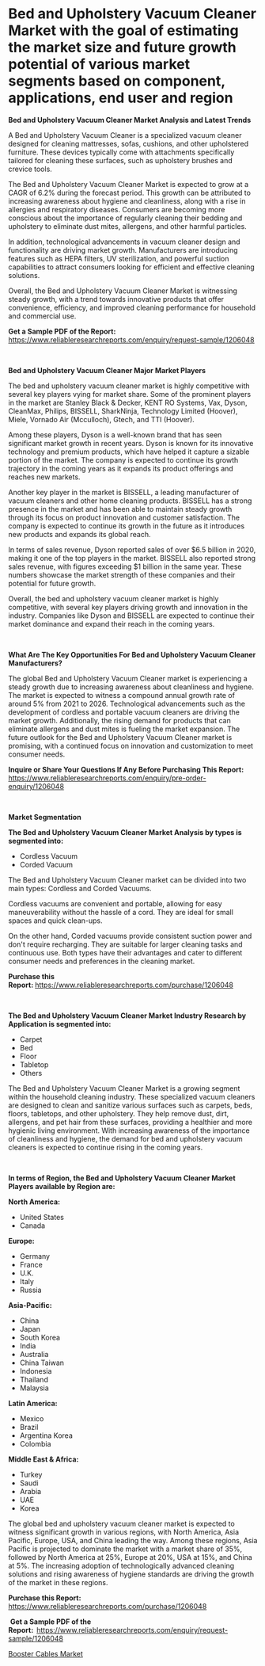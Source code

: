 <p><h1>Bed and Upholstery Vacuum Cleaner Market with the goal of estimating the market size and future growth potential of various market segments based on component, applications, end user and region</h1></p><p><strong>Bed and Upholstery Vacuum Cleaner Market Analysis and Latest Trends</strong></p>
<p><p>A Bed and Upholstery Vacuum Cleaner is a specialized vacuum cleaner designed for cleaning mattresses, sofas, cushions, and other upholstered furniture. These devices typically come with attachments specifically tailored for cleaning these surfaces, such as upholstery brushes and crevice tools.</p><p>The Bed and Upholstery Vacuum Cleaner Market is expected to grow at a CAGR of 6.2% during the forecast period. This growth can be attributed to increasing awareness about hygiene and cleanliness, along with a rise in allergies and respiratory diseases. Consumers are becoming more conscious about the importance of regularly cleaning their bedding and upholstery to eliminate dust mites, allergens, and other harmful particles.</p><p>In addition, technological advancements in vacuum cleaner design and functionality are driving market growth. Manufacturers are introducing features such as HEPA filters, UV sterilization, and powerful suction capabilities to attract consumers looking for efficient and effective cleaning solutions.</p><p>Overall, the Bed and Upholstery Vacuum Cleaner Market is witnessing steady growth, with a trend towards innovative products that offer convenience, efficiency, and improved cleaning performance for household and commercial use.</p></p>
<p><strong>Get a Sample PDF of the Report:&nbsp;</strong> <a href="https://www.reliableresearchreports.com/enquiry/request-sample/1206048">https://www.reliableresearchreports.com/enquiry/request-sample/1206048</a></p>
<p>&nbsp;</p>
<p><strong>Bed and Upholstery Vacuum Cleaner Major Market Players</strong></p>
<p><p>The bed and upholstery vacuum cleaner market is highly competitive with several key players vying for market share. Some of the prominent players in the market are Stanley Black & Decker, KENT RO Systems, Vax, Dyson, CleanMax, Philips, BISSELL, SharkNinja, Technology Limited (Hoover), Miele, Vornado Air (Mcculloch), Gtech, and TTI (Hoover).</p><p>Among these players, Dyson is a well-known brand that has seen significant market growth in recent years. Dyson is known for its innovative technology and premium products, which have helped it capture a sizable portion of the market. The company is expected to continue its growth trajectory in the coming years as it expands its product offerings and reaches new markets.</p><p>Another key player in the market is BISSELL, a leading manufacturer of vacuum cleaners and other home cleaning products. BISSELL has a strong presence in the market and has been able to maintain steady growth through its focus on product innovation and customer satisfaction. The company is expected to continue its growth in the future as it introduces new products and expands its global reach.</p><p>In terms of sales revenue, Dyson reported sales of over $6.5 billion in 2020, making it one of the top players in the market. BISSELL also reported strong sales revenue, with figures exceeding $1 billion in the same year. These numbers showcase the market strength of these companies and their potential for future growth.</p><p>Overall, the bed and upholstery vacuum cleaner market is highly competitive, with several key players driving growth and innovation in the industry. Companies like Dyson and BISSELL are expected to continue their market dominance and expand their reach in the coming years.</p></p>
<p>&nbsp;</p>
<p><strong>What Are The Key Opportunities For Bed and Upholstery Vacuum Cleaner Manufacturers?</strong></p>
<p><p>The global Bed and Upholstery Vacuum Cleaner market is experiencing a steady growth due to increasing awareness about cleanliness and hygiene. The market is expected to witness a compound annual growth rate of around 5% from 2021 to 2026. Technological advancements such as the development of cordless and portable vacuum cleaners are driving the market growth. Additionally, the rising demand for products that can eliminate allergens and dust mites is fueling the market expansion. The future outlook for the Bed and Upholstery Vacuum Cleaner market is promising, with a continued focus on innovation and customization to meet consumer needs.</p></p>
<p><strong>Inquire or Share Your Questions If Any Before Purchasing This Report:</strong> <a href="https://www.reliableresearchreports.com/enquiry/pre-order-enquiry/1206048">https://www.reliableresearchreports.com/enquiry/pre-order-enquiry/1206048</a></p>
<p>&nbsp;</p>
<p><strong>Market Segmentation</strong></p>
<p><strong>The Bed and Upholstery Vacuum Cleaner Market Analysis by types is segmented into:</strong></p>
<p><ul><li>Cordless Vacuum</li><li>Corded Vacuum</li></ul></p>
<p><p>The Bed and Upholstery Vacuum Cleaner market can be divided into two main types: Cordless and Corded Vacuums. </p><p>Cordless vacuums are convenient and portable, allowing for easy maneuverability without the hassle of a cord. They are ideal for small spaces and quick clean-ups. </p><p>On the other hand, Corded vacuums provide consistent suction power and don't require recharging. They are suitable for larger cleaning tasks and continuous use. Both types have their advantages and cater to different consumer needs and preferences in the cleaning market.</p></p>
<p><strong>Purchase this Report:&nbsp;</strong><a href="https://www.reliableresearchreports.com/purchase/1206048">https://www.reliableresearchreports.com/purchase/1206048</a></p>
<p>&nbsp;</p>
<p><strong>The Bed and Upholstery Vacuum Cleaner Market Industry Research by Application is segmented into:</strong></p>
<p><ul><li>Carpet</li><li>Bed</li><li>Floor</li><li>Tabletop</li><li>Others</li></ul></p>
<p><p>The Bed and Upholstery Vacuum Cleaner Market is a growing segment within the household cleaning industry. These specialized vacuum cleaners are designed to clean and sanitize various surfaces such as carpets, beds, floors, tabletops, and other upholstery. They help remove dust, dirt, allergens, and pet hair from these surfaces, providing a healthier and more hygienic living environment. With increasing awareness of the importance of cleanliness and hygiene, the demand for bed and upholstery vacuum cleaners is expected to continue rising in the coming years.</p></p>
<p>&nbsp;</p>
<p><strong>In terms of Region, the Bed and Upholstery Vacuum Cleaner Market Players available by Region are:</strong></p>
<p>
    <p> <strong> North America: </strong>
        <ul>
            <li>United States</li>
            <li>Canada</li>
        </ul>
        </p> 
    <p> <strong> Europe: </strong>
        <ul>
            <li>Germany</li>
            <li>France</li>
            <li>U.K.</li>
            <li>Italy</li>
            <li>Russia</li>
        </ul>
        </p> 
    <p> <strong> Asia-Pacific: </strong>
        <ul>
            <li>China</li>
            <li>Japan</li>
            <li>South Korea</li>
            <li>India</li>
            <li>Australia</li>
            <li>China Taiwan</li>
            <li>Indonesia</li>
            <li>Thailand</li>
            <li>Malaysia</li>
        </ul>
        </p> 
    <p> <strong> Latin America: </strong>
        <ul>
            <li>Mexico</li>
            <li>Brazil</li>
            <li>Argentina Korea</li>
            <li>Colombia</li>
        </ul>
        </p> 
    <p> <strong> Middle East & Africa: </strong>
        <ul>
            <li>Turkey</li>
            <li>Saudi</li>
            <li>Arabia</li>
            <li>UAE</li>
            <li>Korea</li>
        </ul>
    </p>
    </p>
<p><p>The global bed and upholstery vacuum cleaner market is expected to witness significant growth in various regions, with North America, Asia Pacific, Europe, USA, and China leading the way. Among these regions, Asia Pacific is projected to dominate the market with a market share of 35%, followed by North America at 25%, Europe at 20%, USA at 15%, and China at 5%. The increasing adoption of technologically advanced cleaning solutions and rising awareness of hygiene standards are driving the growth of the market in these regions.</p></p>
<p><strong>Purchase this Report: </strong><a href="https://www.reliableresearchreports.com/purchase/1206048">https://www.reliableresearchreports.com/purchase/1206048</a></p>
<p>&nbsp;<strong>Get a Sample PDF of the Report:&nbsp;&nbsp;</strong><a href="https://www.reliableresearchreports.com/enquiry/request-sample/1206048">https://www.reliableresearchreports.com/enquiry/request-sample/1206048</a></p>
<p><strong></strong></p>
<p><p><a href="https://meowing-lemming-dd3.notion.site/Booster-Cables-Market-Offer-Valuable-Insights-into-Market-Size-Market-Share-Market-Trends-and-Pro-9b61f5bb46594aaba8c4a35053977ace">Booster Cables Market</a></p></p>